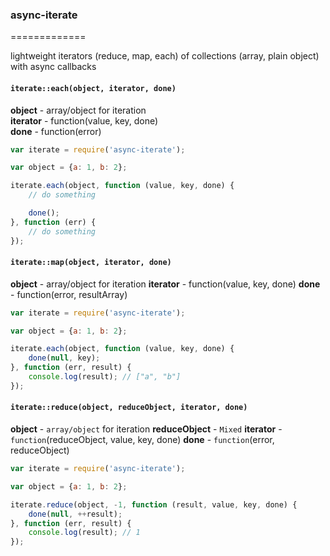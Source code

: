 ### async-iterate
=============

lightweight iterators (reduce, map, each) of collections (array, plain object) with async callbacks

#### `iterate::each(object, iterator, done)` 
**object** - array/object for iteration  
**iterator** - function(value, key, done)  
**done** - function(error)  

```js
var iterate = require('async-iterate');

var object = {a: 1, b: 2};

iterate.each(object, function (value, key, done) {
    // do something

    done();
}, function (err) {
    // do something
});
```

#### `iterate::map(object, iterator, done)`
**object** - array/object for iteration
**iterator** - function(value, key, done)
**done** - function(error, resultArray)

```js
var iterate = require('async-iterate');

var object = {a: 1, b: 2};

iterate.each(object, function (value, key, done) {
    done(null, key);
}, function (err, result) {
    console.log(result); // ["a", "b"]
});
```

#### `iterate::reduce(object, reduceObject, iterator, done)`
**object** - `array/object` for iteration
**reduceObject** - `Mixed`
**iterator** - `function`(reduceObject, value, key, done)
**done** - `function`(error, reduceObject)

```js
var iterate = require('async-iterate');

var object = {a: 1, b: 2};

iterate.reduce(object, -1, function (result, value, key, done) {
    done(null, ++result);
}, function (err, result) {
    console.log(result); // 1
});
```
